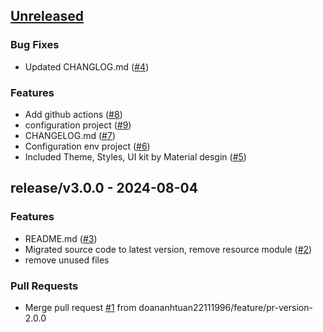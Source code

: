 <a name="unreleased"></a>
## [Unreleased]

### Bug Fixes
- Updated CHANGLOG.md ([#4](https://github.com/doananhtuan22111996/flutter_architecture/issues/4))

### Features
- Add github actions ([#8](https://github.com/doananhtuan22111996/flutter_architecture/issues/8))
- configuration project ([#9](https://github.com/doananhtuan22111996/flutter_architecture/issues/9))
- CHANGELOG.md ([#7](https://github.com/doananhtuan22111996/flutter_architecture/issues/7))
- Configuration env project ([#6](https://github.com/doananhtuan22111996/flutter_architecture/issues/6))
- Included Theme, Styles, UI kit by Material desgin ([#5](https://github.com/doananhtuan22111996/flutter_architecture/issues/5))


<a name="release/v3.0.0"></a>
## release/v3.0.0 - 2024-08-04
### Features
- README.md ([#3](https://github.com/doananhtuan22111996/flutter_architecture/issues/3))
- Migrated source code to latest version, remove resource module ([#2](https://github.com/doananhtuan22111996/flutter_architecture/issues/2))
- remove unused files

### Pull Requests
- Merge pull request [#1](https://github.com/doananhtuan22111996/flutter_architecture/issues/1) from doananhtuan22111996/feature/pr-version-2.0.0


[Unreleased]: https://github.com/doananhtuan22111996/flutter_architecture/compare/release/v3.0.0...HEAD
